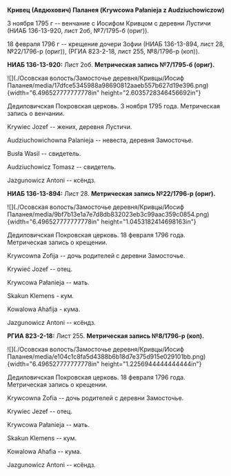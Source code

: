**Кривец (Авдюхович) Паланея (Krywcowa Pałanieja z Audziuchowiczow)**

3 ноября 1795 г -- венчание с Иосифом Кривцом с деревни Лустичи (НИАБ
136-13-920, лист 2об, №7/1795-б (ориг)).

18 февраля 1796 г -- крещение дочери Зофии (НИАБ 136-13-894, лист 28,
№22/1796-р (ориг)), (РГИА 823-2-18, лист 255, №8/1796-р (коп)).

**НИАБ 136-13-920:** Лист 2об. **Метрическая запись №7/1795-б (ориг).**

![](./Осовская волость/Замосточье деревня/Кривцы/Иосиф Паланея/media/17dfce5345988a98690812aaeb557b627d19e396.png){width="6.496527777777778in"
height="2.6035728346456692in"}

Дедиловичская Покровская церковь. 3 ноября 1795 года. Метрическая запись
о венчании.

Krywiec Jozef -- жених, деревня Лустичи.

Audziuchowichоwna Palanieja -- невеста, деревня Замосточье.

Busła Wasil -- свидетель.

Audziuchowicz Tomasz -- свидетель.

Jazgunowicz Antoni -- ксёндз.

**НИАБ 136-13-894:** Лист 28. **Метрическая запись №22/1796-р (ориг).**

![](./Осовская волость/Замосточье деревня/Кривцы/Иосиф Паланея/media/9bf7b13e1a7e7d8db832023eb3c99aac359c0854.png){width="6.496527777777778in"
height="1.0453182414698163in"}

Дедиловичская Покровская церковь. 18 февраля 1796 года. Метрическая
запись о крещении.

Krywcowna Zofija -- дочь родителей с деревни Замосточье.

Krywieć Jozef -- отец.

Krywcowa Pałanieja -- мать.

Skakun Klemens - кум.

Kowalowa Ahafija - кума.

Jazgunowicz Antoni -- ксёндз.

**РГИА 823-2-18:** Лист 255. **Метрическая запись №8/1796-р (коп).**

![](./Осовская волость/Замосточье деревня/Кривцы/Иосиф Паланея/media/e104c1c8fa5d4388b6b18d7e375d915e029101bb.png){width="6.496527777777778in"
height="1.2256944444444444in"}

Дедиловичская Покровская церковь. 18 февраля 1796 года. Метрическая
запись о крещении.

Krywcowna Zofia -- дочь родителей с деревни Замосточье.

Krywiec Jezef -- отец.

Krywcowa Pałanieja -- мать.

Skakun Klemens -- кум.

Kowalowa Ahafia -- кума.

Jazgunowicz Antoni -- ксёндз.
